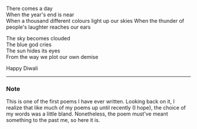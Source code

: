 There comes a day  
When the year's end is near  
When a thousand different colours light up our skies 
When the thunder of people's laughter reaches our ears  

The sky becomes clouded  
The blue god cries  
The sun hides its eyes  
From the way we plot our own demise  

Happy Diwali 

******
### Note
This is one of the first poems I have ever written. Looking back on it, I realize that like much of my poems up until recently (I hope), the choice of my words was a little bland. Nonetheless, the poem must've meant something to the past me, so here it is.
